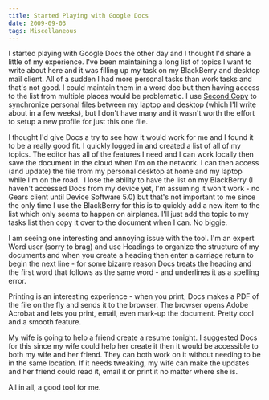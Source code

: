 ```yaml
---
title: Started Playing with Google Docs
date: 2009-09-03
tags: Miscellaneous
---
```


I started playing with Google Docs the other day and I thought I'd share a little of my experience. I've been maintaining a long list of topics I want to write about here and it was filling up my task on my BlackBerry and desktop mail client. All of a sudden I had more personal tasks than work tasks and that's not good. I could maintain them in a word doc but then having access to the list from multiple places would be problematic. I use [Second Copy](http://centered.com/) to synchronize personal files between my laptop and desktop (which I'll write about in a few weeks), but I don't have many and it wasn't worth the effort to setup a new profile for just this one file.

I thought I'd give Docs a try to see how it would work for me and I found it to be a really good fit. I quickly logged in and created a list of all of my topics. The editor has all of the features I need and I can work locally then save the document in the cloud when I'm on the network. I can then access (and update) the file from my personal desktop at home and my laptop while I'm on the road.  I lose the ability to have the list on my BlackBerry (I haven't accessed Docs from my device yet, I'm assuming it won't work - no Gears client until Device Software 5.0) but that's not important to me since the only time I use the BlackBerry for this is to quickly add a new item to the list which only seems to happen on airplanes. I'll just add the topic to my tasks list then copy it over to the document when I can. No biggie.

I am seeing one interesting and annoying issue with the tool. I'm an expert Word user (sorry to brag) and use Headings to organize the structure of my documents and when you create a heading then enter a carriage return to begin the next line - for some bizarre reason Docs treats the heading and the first word that follows as the same word - and underlines it as a spelling error.

Printing is an interesting experience - when you print, Docs makes a PDF of the file on the fly and sends it to the browser. The browser opens Adobe Acrobat and lets you print, email, even mark-up the document. Pretty cool and a smooth feature.

My wife is going to help a friend create a resume tonight. I suggested Docs for this since my wife could help her create it then it would be accessible to both my wife and her friend. They can both work on it without needing to be in the same location. If it needs tweaking, my wife can make the updates and her friend could read it, email it or print it no matter where she is.

All in all, a good tool for me.